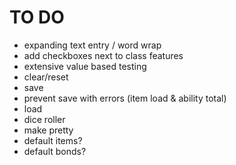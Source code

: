 # TO DO
- expanding text entry / word wrap
- add checkboxes next to class features
- extensive value based testing
- clear/reset
- save
- prevent save with errors (item load & ability total)
- load
- dice roller
- make pretty
- default items?
- default bonds?
